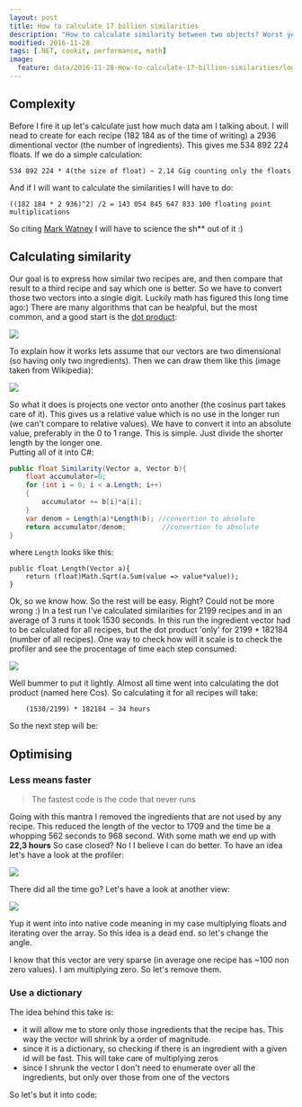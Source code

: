 ```yaml
---
layout: post
title: How to calculate 17 billion similarities
description: "How to calculate similarity between two objects? Worst yet how to calculate 17 billion of them?"
modified: 2016-11-28
tags: [.NET, cookit, performance, math]
image:
  feature: data/2016-11-28-How-to-calculate-17-billion-similarities/logo.jpg
---
```

## Complexity

Before I fire it up let's calculate just how much data am I talking about. I will nead to create for each recipe (182 184 as of the time of writing) a 2936 dimentional vector (the number of ingredients). This gives me 534 892 224 floats. If we do a simple calculation: 

```
534 892 224 * 4(the size of float) ~ 2.14 Gig counting only the floats
```

And if I will want to calculate the similarities I will have to do:

```
((182 184 * 2 936)^2) /2 = 143 054 845 647 833 100 floating point multiplications
```

So citing [Mark Watney](https://en.wikipedia.org/wiki/The_Martian_(Weir_novel)) I will have to science the sh** out of it :)

## Calculating similarity

Our goal is to express how similar two recipes are, and then compare that result to a third recipe and say which one is better. So we have to convert those two vectors into a single digit. Luckily math has figured this long time ago:) There are many algorithms that can be healpful, but the most common, and a good start is the [dot product](https://en.wikipedia.org/wiki/Dot_product):
 
![](data/2016-11-28-How-to-calculate-17-billion-similarities/dot_product.gif)

To explain how it works lets assume that our vectors are two dimensional (so having only two ingredients). Then we can draw them like this (image taken from Wikipedia):

![](https://upload.wikimedia.org/wikipedia/commons/thumb/3/3e/Dot_Product.svg/220px-Dot_Product.svg.png)

So what it does is projects one vector onto another (the cosinus part takes care of it). This gives us a relative value which is no use in the longer run (we can't compare to relative values). We have to convert it into an absolute value, preferably in the 0 to 1 range. This is simple. Just divide the shorter length by the longer one.  
Putting all of it into C#:

```csharp
public float Similarity(Vector a, Vector b){    
    float accumulator=0;
    for (int i = 0; i < a.Length; i++)
    {
        accumulator += b[i]*a[i];
    }
    var denom = Length(a)*Length(b); //convertion to absolute 
    return accumulator/denom;         //convertion to absolute    
}    
```

where `Length` looks like this:
```
public float Length(Vector a){    
    return (float)Math.Sqrt(a.Sum(value => value*value));
}
```

Ok, so we know how. So the rest will be easy. Right? Could not be more wrong :)
In a test run I've calculated similarities for 2199 recipes and in an average of 3 runs it took 1530 seconds. 
In this run the ingredient vector had to be calculated for all recipes, but the dot product 'only' for 2199 * 182184 (number of all recipes).
One way to check how will it scale is to check the profiler and see the procentage of time each step consumed:

![](data/2016-11-28-How-to-calculate-17-billion-similarities/profiler01.png)

Well bummer to put it lightly. Almost all time went into calculating the dot product (named here Cos). So calculating it for all recipes will take:

```    
    (1530/2199) * 182184 ~ 34 hours
```

So the next step will be:
 
## Optimising

### Less means faster

> The fastest code is the code that never runs

Going with this mantra I removed the ingredients that are not used by any recipe. 
This reduced the length of the vector to 1709 and the time be a whopping 562 seconds to 968 second. With some math we end up with **22,3 hours**
So case closed? No I I believe I can do better. To have an idea let's have a look at the profiler:

![](data/2016-11-28-How-to-calculate-17-billion-similarities/profiler02.png)

There did all the time go? Let's have a look at another view:

![](data/2016-11-28-How-to-calculate-17-billion-similarities/profiler03.png)

Yup it went into into native code meaning in my case multiplying floats and iterating over the array. So this idea is a dead end. so let's change the angle.

I know that this vector are very sparse (in average one recipe has ~100 non zero values). I am multiplying zero. So let's remove them.

### Use a dictionary
The idea behind this take is:

- it will allow me to store only those ingredients that the recipe has. This way the vector will shrink by a order of magnitude.
- since it is a dictionary, so checking if there is an ingredient with a given id will be fast. This will take care of multiplying zeros
- since I shrunk the vector I don't need to enumerate over all the ingredients, but only over those from one of the vectors
     
So let's but it into code:
```csharp

```